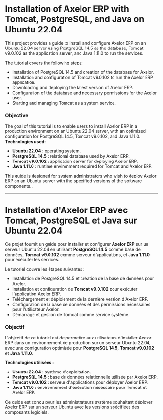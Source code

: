 # Installation of Axelor ERP with Tomcat, PostgreSQL, and Java on Ubuntu 22.04

This project provides a guide to install and configure Axelor ERP on an Ubuntu 22.04 server using PostgreSQL 14.5 as the database, Tomcat v9.0.102 as the application server, and Java 1.11.0 to run the services.

The tutorial covers the following steps:
- Installation of PostgreSQL 14.5 and creation of the database for Axelor.
- Installation and configuration of Tomcat v9.0.102 to run the Axelor ERP application.
- Downloading and deploying the latest version of Axelor ERP.
- Configuration of the database and necessary permissions for the Axelor user.
- Starting and managing Tomcat as a system service.

### Objective

The goal of this tutorial is to enable users to install Axelor ERP in a production environment on an Ubuntu 22.04 server, with an optimized configuration for PostgreSQL 14.5, Tomcat v9.0.102, and Java 1.11.0.
**Technologies used:**
- **Ubuntu 22.04** : operating system.
- **PostgreSQL 14.5** : relational database used by Axelor ERP.
- **Tomcat v9.0.102** : application server for deploying Axelor ERP.
- **Java 1.11.0** : runtime environment required for Tomcat and Axelor ERP.

This guide is designed for system administrators who wish to deploy Axelor ERP on an Ubuntu server with the specified versions of the software components..


----------------------------------------------------------------------------------------------------------------


# Installation d'Axelor ERP avec Tomcat, PostgreSQL et Java sur Ubuntu 22.04

Ce projet fournit un guide pour installer et configurer **Axelor ERP** sur un serveur Ubuntu 22.04 en utilisant **PostgreSQL 14.5** comme base de données, **Tomcat v9.0.102** comme serveur d'applications, et **Java 1.11.0** pour exécuter les services.

Le tutoriel couvre les étapes suivantes :
- Installation de PostgreSQL 14.5 et création de la base de données pour Axelor.
- Installation et configuration de **Tomcat v9.0.102** pour exécuter l'application Axelor ERP.
- Téléchargement et déploiement de la dernière version d'Axelor ERP.
- Configuration de la base de données et des permissions nécessaires pour l'utilisateur Axelor.
- Démarrage et gestion de Tomcat comme service système.

### Objectif

L'objectif de ce tutoriel est de permettre aux utilisateurs d'installer Axelor ERP dans un environnement de production sur un serveur Ubuntu 22.04, avec une configuration optimisée pour **PostgreSQL 14.5**, **Tomcat v9.0.102** et **Java 1.11.0**.

**Technologies utilisées :**
- **Ubuntu 22.04** : système d'exploitation.
- **PostgreSQL 14.5** : base de données relationnelle utilisée par Axelor ERP.
- **Tomcat v9.0.102** : serveur d'applications pour déployer Axelor ERP.
- **Java 1.11.0** : environnement d'exécution nécessaire pour Tomcat et Axelor ERP.

Ce guide est conçu pour les administrateurs système souhaitant déployer Axelor ERP sur un serveur Ubuntu avec les versions spécifiées des composants logiciels.

